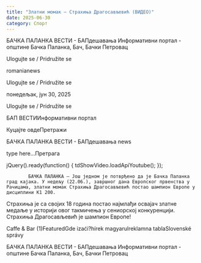 ```yaml
---
title: "Златни момак – Страхиња Драгосављевић (ВИДЕО)"
date: 2025-06-30
category: Спорт
---
```


БАЧКА ПАЛАНКА ВЕСТИ - БАПдешавања Информативни портал - општине Бачка Паланка, Бач, Бачки Петровац

Ulogujte se / Pridružite se

romanianews

Ulogujte se / Pridružite se

понедељак, јун 30, 2025

Ulogujte se / Pridružite se

БАП ВЕСТИИнформативни портал

Куцајте овдеПретражи

БАЧКА ПАЛАНКА ВЕСТИ - БАПдешавања news

type here...Претрага

jQuery().ready(function() {
                            tdShowVideo.loadApiYoutube(); 
                        });
                        
                    
            БАЧКА ПАЛАНКА – Још једном је потврђено да је Бачка Паланка град кајака. У недељу (22.06.), завршног дана Европског првенства у Рачицама, златни момак Страхиња Драгосављевић постао шампион Европе у дисциплини К1 200. 

Страхиња је са својих 18 година постао најмлађи освајач златне медаље у историји овог такмичења у сениорској конкуренцији.
Страхиња Драгосављевић је шампион Европе!

Caffe & Bar (1)FeaturedGde izaći?hírek magyarulreklamna tablaSlovenské správy

БАЧКА ПАЛАНКА ВЕСТИ - БАПдешавања Информативни портал - општине Бачка Паланка, Бач, Бачки Петровац
